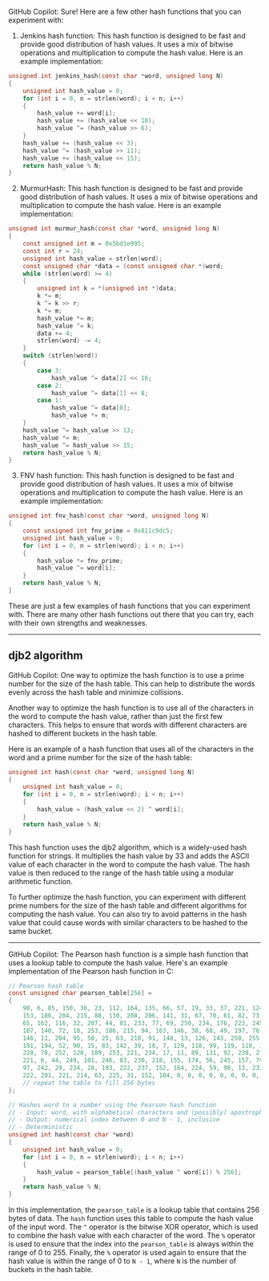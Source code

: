 GitHub Copilot: Sure! Here are a few other hash functions that you can experiment with:

1. Jenkins hash function: This hash function is designed to be fast and provide good distribution of hash values. It uses a mix of bitwise operations and multiplication to compute the hash value. Here is an example implementation:

```c
unsigned int jenkins_hash(const char *word, unsigned long N)
{
    unsigned int hash_value = 0;
    for (int i = 0, n = strlen(word); i < n; i++)
    {
        hash_value += word[i];
        hash_value += (hash_value << 10);
        hash_value ^= (hash_value >> 6);
    }
    hash_value += (hash_value << 3);
    hash_value ^= (hash_value >> 11);
    hash_value += (hash_value << 15);
    return hash_value % N;
}
```

2. MurmurHash: This hash function is designed to be fast and provide good distribution of hash values. It uses a mix of bitwise operations and multiplication to compute the hash value. Here is an example implementation:

```c
unsigned int murmur_hash(const char *word, unsigned long N)
{
    const unsigned int m = 0x5bd1e995;
    const int r = 24;
    unsigned int hash_value = strlen(word);
    const unsigned char *data = (const unsigned char *)word;
    while (strlen(word) >= 4)
    {
        unsigned int k = *(unsigned int *)data;
        k *= m;
        k ^= k >> r;
        k *= m;
        hash_value *= m;
        hash_value ^= k;
        data += 4;
        strlen(word) -= 4;
    }
    switch (strlen(word))
    {
        case 3:
            hash_value ^= data[2] << 16;
        case 2:
            hash_value ^= data[1] << 8;
        case 1:
            hash_value ^= data[0];
            hash_value *= m;
    }
    hash_value ^= hash_value >> 13;
    hash_value *= m;
    hash_value ^= hash_value >> 15;
    return hash_value % N;
}
```

3. FNV hash function: This hash function is designed to be fast and provide good distribution of hash values. It uses a mix of bitwise operations and multiplication to compute the hash value. Here is an example implementation:

```c
unsigned int fnv_hash(const char *word, unsigned long N)
{
    const unsigned int fnv_prime = 0x811c9dc5;
    unsigned int hash_value = 0;
    for (int i = 0, n = strlen(word); i < n; i++)
    {
        hash_value *= fnv_prime;
        hash_value ^= word[i];
    }
    return hash_value % N;
}
```

These are just a few examples of hash functions that you can experiment with. There are many other hash functions out there that you can try, each with their own strengths and weaknesses.

----------------
## djb2 algorithm

GitHub Copilot: One way to optimize the hash function is to use a prime number for the size of the hash table. This can help to distribute the words evenly across the hash table and minimize collisions.

Another way to optimize the hash function is to use all of the characters in the word to compute the hash value, rather than just the first few characters. This helps to ensure that words with different characters are hashed to different buckets in the hash table.

Here is an example of a hash function that uses all of the characters in the word and a prime number for the size of the hash table:

```c
unsigned int hash(const char *word, unsigned long N)
{
    unsigned int hash_value = 0;
    for (int i = 0, n = strlen(word); i < n; i++)
    {
        hash_value = (hash_value << 2) ^ word[i];
    }
    return hash_value % N;
}
```

This hash function uses the djb2 algorithm, which is a widely-used hash function for strings. It multiplies the hash value by 33 and adds the ASCII value of each character in the word to compute the hash value. The hash value is then reduced to the range of the hash table using a modular arithmetic function.

To further optimize the hash function, you can experiment with different prime numbers for the size of the hash table and different algorithms for computing the hash value. You can also try to avoid patterns in the hash value that could cause words with similar characters to be hashed to the same bucket.

--------------------------------
GitHub Copilot: The Pearson hash function is a simple hash function that uses a lookup table to compute the hash value. Here's an example implementation of the Pearson hash function in C:

```c
// Pearson hash table
const unsigned char pearson_table[256] =
{
    98, 6, 85, 150, 36, 23, 112, 164, 135, 66, 57, 19, 33, 37, 221, 124,
    153, 186, 204, 215, 88, 130, 208, 206, 141, 31, 67, 70, 61, 82, 73, 109,
    65, 162, 116, 32, 207, 44, 81, 233, 77, 69, 250, 234, 176, 223, 245, 142,
    187, 140, 72, 18, 253, 186, 215, 94, 163, 146, 38, 68, 49, 197, 76, 202,
    146, 11, 204, 95, 50, 25, 63, 210, 91, 148, 13, 126, 143, 250, 255, 63,
    191, 194, 52, 90, 15, 83, 142, 39, 18, 7, 129, 118, 99, 119, 110, 35,
    228, 78, 252, 120, 189, 253, 221, 234, 17, 11, 89, 131, 92, 238, 27, 103,
    221, 6, 44, 249, 101, 246, 83, 230, 218, 155, 174, 56, 245, 157, 79, 200,
    97, 242, 29, 234, 28, 193, 222, 237, 152, 184, 224, 59, 98, 13, 233, 154,
    222, 201, 221, 214, 63, 225, 31, 152, 184, 0, 0, 0, 0, 0, 0, 0, 0,
    // repeat the table to fill 256 bytes
};

// Hashes word to a number using the Pearson hash function
// - Input: word, with alphabetical characters and (possibly) apostrophes
// - Output: numerical index between 0 and N - 1, inclusive
// - Deterministic
unsigned int hash(const char *word)
{
    unsigned int hash_value = 0;
    for (int i = 0, n = strlen(word); i < n; i++)
    {
        hash_value = pearson_table[(hash_value ^ word[i]) % 256];
    }
    return hash_value % N;
}
```

In this implementation, the `pearson_table` is a lookup table that contains 256 bytes of data. The `hash` function uses this table to compute the hash value of the input word. The `^` operator is the bitwise XOR operator, which is used to combine the hash value with each character of the word. The `%` operator is used to ensure that the index into the `pearson_table` is always within the range of 0 to 255. Finally, the `%` operator is used again to ensure that the hash value is within the range of 0 to `N - 1`, where `N` is the number of buckets in the hash table.